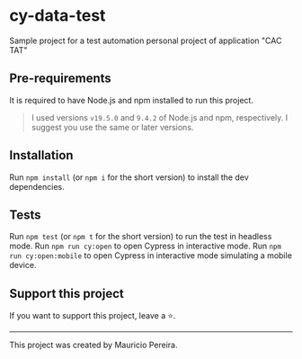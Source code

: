 # cy-data-test

Sample project for a test automation personal project of application "CAC TAT"

## Pre-requirements

It is required to have Node.js and npm installed to run this project.

> I used versions `v19.5.0` and `9.4.2` of Node.js and npm, respectively. I suggest you use the same or later versions.

## Installation

Run `npm install` (or `npm i` for the short version) to install the dev dependencies.

## Tests

Run `npm test` (or `npm t` for the short version) to run the test in headless mode.
Run `npm run cy:open` to open Cypress in interactive mode.
Run `npm run cy:open:mobile` to open Cypress in interactive mode simulating a mobile device.


## Support this project

If you want to support this project, leave a ⭐.

___

This project was created by Mauricio Pereira.
